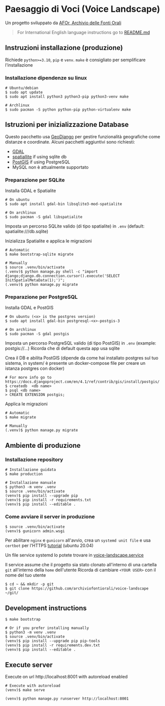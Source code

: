 # Paesaggio di Voci (Voice Landscape)
Un progetto sviluppato da [AFOr, Archivio delle Fonti Orali](https://afor.dev)

> For International English language instructions go to [README.md](/README.md) 

## Instruzioni installazione (produzione)
Richiede `python>=3.10`, `pip` e `venv`. 
`make` è consigliato per semplificare l'installazione

### Installazione dipendenze su linux
```shell
# Ubuntu/debian
$ sudo apt update
$ sudo apt install python3 python3-pip python3-venv make

# Archlinux
$ sudo pacman -S python python-pip python-virtualenv make
```

## Istruzioni per inizializzazione Database
Questo pacchetto usa [GeoDjango](https://docs.djangoproject.com/en/4.1/ref/contrib/gis/tutorial/) 
per gestire funzionalità geografiche come distanze e coordinate. Alcuni pacchetti aggiuntivi sono richiesti:
- [GDAL](https://gdal.org/) 
- [spatiallite](https://docs.djangoproject.com/en/4.1/ref/contrib/gis/install/spatialite/) if using sqlite db
- [PostGIS](https://docs.djangoproject.com/en/4.1/ref/contrib/gis/install/postgis/) if using PostgreSQL
- MySQL non è attualmente supportato


### Preparazione per SQLite
Installa GDAL e Spatialite
```shell
# On ubuntu
$ sudo apt install gdal-bin libsqlite3-mod-spatialite

# On archlinux
$ sudo pacman -S gdal libspatialite
```

Imposta un percorso SQLite valido (di tipo spatialite) in `.env` (default: spatialite:///db.sqlite)

Inizializza Spatialite e applica le migrazioni
```shell
# Automatic
$ make bootstrap-sqlite migrate

# Manually
$ source .venv/bin/activate
(.venv)$ python manage.py shell -c "import django;django.db.connection.cursor().execute('SELECT InitSpatialMetaData(1);')";
(.venv)$ python manage.py migrate
```


### Preparazione per PostgreSQL
Installa GDAL e PostGIS
```shell
# On ubuntu (<x> is the postgres version)
$ sudo apt install gdal-bin postgresql-<x>-postgis-3  

# On archlinux
$ sudo pacman -S gdal postgis
```

Imposta un percorso PostgreSQL valido (di tipo PostGIS) in `.env` (example: postgis://...)
Ricorda che di default questa app usa sqlite

Crea il DB e abilita PostGIS (dipende da come hai installato postgres sul tuo sistema, 
in system/ è presente un docker-compose file per creare un istanza postgres con docker)
```shell
# For more info go to https://docs.djangoproject.com/en/4.1/ref/contrib/gis/install/postgis/
$ createdb  <db name>
$ psql <db name>
> CREATE EXTENSION postgis;
```

Applica le migrazioni
```shell
# Automatic
$ make migrate

# Manually
(.venv)$ python manage.py migrate
```

## Ambiente di produzione

### Installazione repository
```shell
# Installazione guidata
$ make production

# Installazione manuale
$ python3 -m venv .venv
$ source .venv/bin/activate
(venv)$ pip install --upgrade pip
(venv)$ pip install -r requirements.txt
(venv)$ pip install --editable .
```

### Come avviare il server in produzione
```shell
$ source .venv/bin/activate
(venv)$ gunicorn admin.wsgi
```

Per abilitare `nginx` e `gunicorn` all'avvio, crea un `systemd unit file` e usa 
`certbot` per l'HTTPS 
[tutorial](https://www.digitalocean.com/community/tutorials/how-to-serve-flask-applications-with-gunicorn-and-nginx-on-ubuntu-20-04)
(ubuntu 20.04) 

Un file service systemd lo potete trovare in 
[voice-landscape.service](/system/voice-landscape.service)

Il service assume che il progetto sia stato clonato all'interno di una cartella `git` 
all'interno della `home` dell'utente
Ricorda di cambiare `<YOUR USER>` con il nome del tuo utente

```shell
$ cd ~ && mkdir -p git 
$ git clone https://github.com/archiviofontiorali/voice-landscape ~/git/
```


## Development instructions

```shell
$ make bootstrap

# Or if you prefer installing manually
$ python3 -m venv .venv
$ source .venv/bin/activate
(venv)$ pip install --upgrade pip pip-tools
(venv)$ pip install -r requirements.dev.txt
(venv)$ pip install --editable .
```

## Execute server
Execute on url http://localhost:8001 with autoreload enabled
```shell
# Execute with autoreload
(venv)$ make serve

(venv)$ python manage.py runserver http://localhost:8001
```